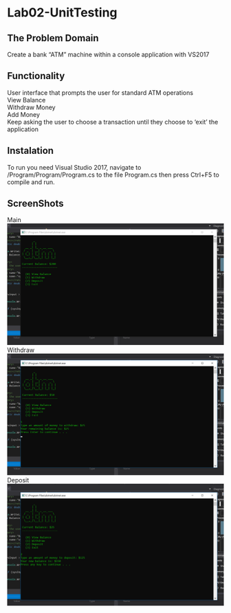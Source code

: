 # Lab02-UnitTesting
## The Problem Domain
Create a bank “ATM” machine within a console application with VS2017

## Functionality
User interface that prompts the user for standard ATM operations <br/>
View Balance <br/>
Withdraw Money <br/>
Add Money <br/>
Keep asking the user to choose a transaction until they choose to ‘exit’ the application <br/>

## Instalation
To run you need Visual Studio 2017, navigate to /Program/Program/Program.cs to the file Program.cs then press Ctrl+F5 to compile and run. 

## ScreenShots
Main
![](/Assets/Main.png)
Withdraw
![](/Assets/Withdraw.png)
Deposit
![](/Assets/Deposit.png)
